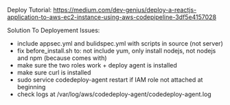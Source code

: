
Deploy Tutorial: https://medium.com/dev-genius/deploy-a-reactjs-application-to-aws-ec2-instance-using-aws-codepipeline-3df5e4157028

Solution To Deployement Issues:
- include appsec.yml and bulidspec.yml with scripts in source (not server)
- fix before_install.sh to: not include yum, only install nodejs, not nodejs and npm (because comes with)
- make sure the two roles work + deploy agent is installed
- make sure curl is installed
- sudo service codedeploy-agent restart if IAM role not attached at beginning
- check logs at /var/log/aws/codedeploy-agent/codedeploy-agent.log
